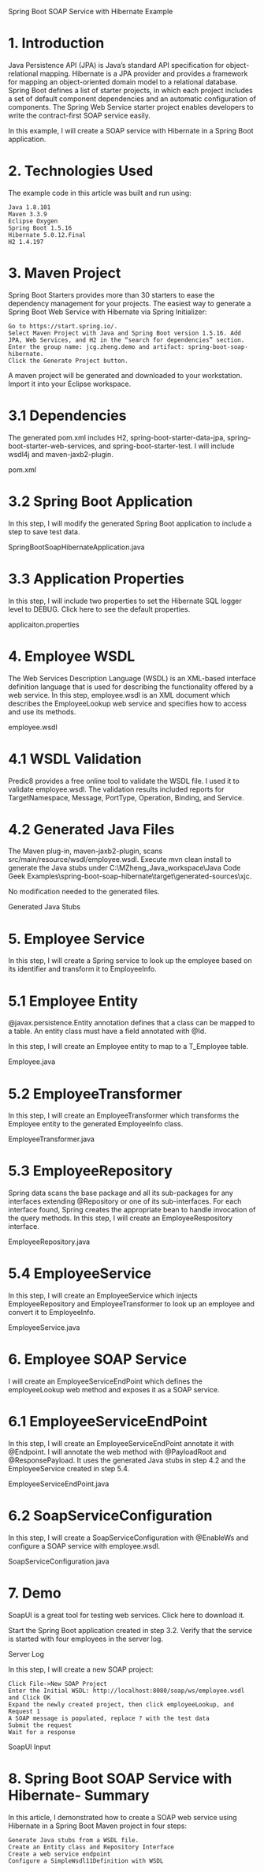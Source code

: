 Spring Boot SOAP Service with Hibernate Example

# 1. Introduction

Java Persistence API (JPA) is Java’s standard API specification for object-relational mapping. Hibernate is a JPA provider and provides a framework for mapping an object-oriented domain model to a relational database. Spring Boot defines a list of starter projects, in which each project includes a set of default component dependencies and an automatic configuration of components. The Spring Web Service starter project enables developers to write the contract-first SOAP service easily.

In this example, I will create a SOAP service with Hibernate in a Spring Boot application.

# 2. Technologies Used

The example code in this article was built and run using:

    Java 1.8.101
    Maven 3.3.9
    Eclipse Oxygen
    Spring Boot 1.5.16
    Hibernate 5.0.12.Final
    H2 1.4.197

# 3. Maven Project

Spring Boot Starters provides more than 30 starters to ease the dependency management for your projects. The easiest way to generate a Spring Boot Web Service with Hibernate via Spring Initializer:

    Go to https://start.spring.io/.
    Select Maven Project with Java and Spring Boot version 1.5.16. Add JPA, Web Services, and H2 in the “search for dependencies” section.
    Enter the group name: jcg.zheng.demo and artifact: spring-boot-soap-hibernate.
    Click the Generate Project button.

A maven project will be generated and downloaded to your workstation. Import it into your Eclipse workspace.

# 3.1 Dependencies

The generated pom.xml includes H2, spring-boot-starter-data-jpa, spring-boot-starter-web-services, and spring-boot-starter-test. I will include wsdl4j and maven-jaxb2-plugin.

pom.xml

# 3.2 Spring Boot Application

In this step, I will modify the generated Spring Boot application to include a step to save test data.

SpringBootSoapHibernateApplication.java

# 3.3 Application Properties

In this step, I will include two properties to set the Hibernate SQL logger level to DEBUG. Click here to see the default properties.

applicaiton.properties

# 4. Employee WSDL

The Web Services Description Language (WSDL) is an XML-based interface definition language that is used for describing the functionality offered by a web service. In this step, employee.wsdl is an XML document which describes the EmployeeLookup web service and specifies how to access and use its methods.

employee.wsdl

# 4.1 WSDL Validation

Predic8 provides a free online tool to validate the WSDL file. I used it to validate employee.wsdl. The validation results included reports for TargetNamespace, Message, PortType, Operation, Binding, and Service.

# 4.2 Generated Java Files

The Maven plug-in, maven-jaxb2-plugin, scans src/main/resource/wsdl/employee.wsdl. Execute mvn clean install to generate the Java stubs under C:\MZheng_Java_workspace\Java Code Geek Examples\spring-boot-soap-hibernate\target\generated-sources\xjc.

No modification needed to the generated files.

Generated Java Stubs

# 5. Employee Service

In this step, I will create a Spring service to look up the employee based on its identifier and transform it to EmployeeInfo.
# 5.1 Employee Entity

@javax.persistence.Entity annotation defines that a class can be mapped to a table. An entity class must have a field annotated with @Id.

In this step, I will create an Employee entity to map to a T_Employee table.

Employee.java

# 5.2 EmployeeTransformer

In this step, I will create an EmployeeTransformer which transforms the Employee entity to the generated EmployeeInfo class.

EmployeeTransformer.java

# 5.3 EmployeeRepository

Spring data scans the base package and all its sub-packages for any interfaces extending @Repository or one of its sub-interfaces. For each interface found, Spring creates the appropriate bean to handle invocation of the query methods. In this step, I will create an EmployeeRespository interface.

EmployeeRepository.java

# 5.4 EmployeeService

In this step, I will create an EmployeeService which injects EmployeeRepository and EmployeeTransformer to look up an employee and convert it to EmployeeInfo.

EmployeeService.java

# 6. Employee SOAP Service

I will create an EmployeeServiceEndPoint which defines the employeeLookup web method and exposes it as a SOAP service.

# 6.1 EmployeeServiceEndPoint

In this step, I will create an EmployeeServiceEndPoint annotate it with @Endpoint. I will annotate the web method with @PayloadRoot and @ResponsePayload. It uses the generated Java stubs in step 4.2 and the EmployeeService created in step 5.4.

EmployeeServiceEndPoint.java

# 6.2 SoapServiceConfiguration

In this step, I will create a SoapServiceConfiguration with @EnableWs and configure a SOAP service with employee.wsdl.

SoapServiceConfiguration.java

# 7. Demo

SoapUI is a great tool for testing web services. Click here to download it.

Start the Spring Boot application created in step 3.2. Verify that the service is started with four employees in the server log.

Server Log

In this step, I will create a new SOAP project:

    Click File->New SOAP Project
    Enter the Initial WSDL: http://localhost:8080/soap/ws/employee.wsdl and Click OK
    Expand the newly created project, then click employeeLookup, and Request 1
    A SOAP message is populated, replace ? with the test data
    Submit the request
    Wait for a response

SoapUI Input

# 8. Spring Boot SOAP Service with Hibernate- Summary

In this article, I demonstrated how to create a SOAP web service using Hibernate in a Spring Boot Maven project in four steps:

    Generate Java stubs from a WSDL file.
    Create an Entity class and Repository Interface
    Create a web service endpoint
    Configure a SimpleWsdl11Definition with WSDL
